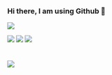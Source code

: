 ### Hi there, I am using Github 👋

<img src = "https://lh3.googleusercontent.com/r1l-ucP0QRwVOXNHnRZlHF6WuaA0ZJAP-Co72dHPcD_qrVPmekFPK5pYnIVMDPranHMULCr6xPmhh4NWN9kan6Ed5s3u1_iteaLXv2S1rD25YpMTl5DMwbdJ6dYkfXY4Wq2_h22-0gYNkFXIPTYRhwEqNrLNnlLb9FVJ-sDIzU0gfbMKgMgbOc3GyLtPPnuqZPpN8ZHkKAXUtfq6Fv0qESNtXM0E0X3aMDAG1bPf69dTww_ygSLMxiXkRM1Pz9HJerjvZt1m8o_YIFcLAWsirVzXz3H95dbljwXs4Sazug7Gczj3vtcGiRHQQ6YoW2BYOYVJ8XfsAP5wXxZmS7y7QmU8X7ASXrus5qQ-2O9jlc2TeqQ9OcXmWEF_uYHEQo_PX9wtUaY22X2JuMI4V2EGg6GhaLQxnzUXtquHHT-DDJckZhNz3w_baEzd_n6vzTYrUgWfRx0_jyoskvTPQ46_KA7IdFD0hAnxCPuWmTVyNRV02KYdgFvRFZe-IXXXQV9GvXHsmVDoX02cjIUn_FY4PZD51w1GFKxZUfbJ4CWiBm6-SWvKqMHON3DSmehV2cjATRKcP1OAEtHmgwN02v4_Lx-JDY2ATN8dCUu7TVMQa_1s5HDpoDfqQQ_DRREsYXArq0BTdiO03LW__4o9ETHDHQnZX2gJumcpTNPz27H5b3Z6njvL0jepRuoB4fa6iDo1RpB4Ct5xG4t6aPDTu0lNfxGS=w1920-h497-no?authuser=2">

[<img src = "https://camo.githubusercontent.com/5c3f3164b340475c38f1ec3d8c6d0c6e8656fbccac25d06cfb86477079b88638/68747470733a2f2f696d672e736869656c64732e696f2f62616467652f696e7374616772616d2d2532334534343035462e7376673f267374796c653d666f722d7468652d6261646765266c6f676f3d696e7374616772616d266c6f676f436f6c6f723d7768697465">](https://www.instagram.com/ravi_kovind/)  [<img src = "https://camo.githubusercontent.com/e1c2fd3bcd4ed13889ed78d1e814261a7cfbc79ae826198b7813850b15a8d956/68747470733a2f2f696d672e736869656c64732e696f2f62616467652f747769747465722d2532333144413146322e7376673f267374796c653d666f722d7468652d6261646765266c6f676f3d74776974746572266c6f676f436f6c6f723d7768697465">](https://twitter.com/ravi_kovind/)   [<img src = "https://camo.githubusercontent.com/c4c06a397ab9bdae3a07af592524a7fc3b8ddc91c161332951b12ce5f5079959/68747470733a2f2f696d672e736869656c64732e696f2f62616467652f66616365626f6f6b2d2532333138373746322e7376673f267374796c653d666f722d7468652d6261646765266c6f676f3d66616365626f6f6b266c6f676f436f6c6f723d7768697465">](https://m.me/theravikovind)
#
<img src = "https://github-readme-stats.vercel.app/api?username=ravikovind&&show_icons=true&title_color=F9A826&icon_color=F9A826&text_color=000000&bg_color=ffffff">
